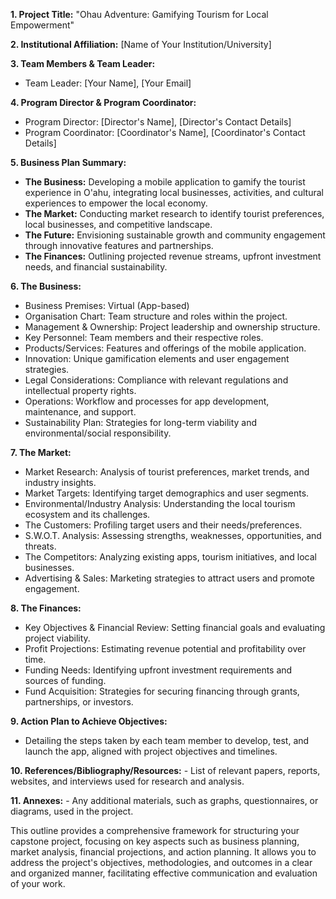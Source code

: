 **1. Project Title:** "Ohau Adventure: Gamifying Tourism for Local Empowerment"

**2. Institutional Affiliation:** [Name of Your Institution/University]

**3. Team Members & Team Leader:**

- Team Leader: [Your Name], [Your Email]

**4. Program Director & Program Coordinator:**

- Program Director: [Director's Name], [Director's Contact Details]
- Program Coordinator: [Coordinator's Name], [Coordinator's Contact Details]

**5. Business Plan Summary:**

- **The Business:** Developing a mobile application to gamify the tourist experience in O'ahu, integrating local businesses, activities, and cultural experiences to empower the local economy.
- **The Market:** Conducting market research to identify tourist preferences, local businesses, and competitive landscape.
- **The Future:** Envisioning sustainable growth and community engagement through innovative features and partnerships.
- **The Finances:** Outlining projected revenue streams, upfront investment needs, and financial sustainability.

**6. The Business:**

- Business Premises: Virtual (App-based)
- Organisation Chart: Team structure and roles within the project.
- Management & Ownership: Project leadership and ownership structure.
- Key Personnel: Team members and their respective roles.
- Products/Services: Features and offerings of the mobile application.
- Innovation: Unique gamification elements and user engagement strategies.
- Legal Considerations: Compliance with relevant regulations and intellectual property rights.
- Operations: Workflow and processes for app development, maintenance, and support.
- Sustainability Plan: Strategies for long-term viability and environmental/social responsibility.

**7. The Market:**

- Market Research: Analysis of tourist preferences, market trends, and industry insights.
- Market Targets: Identifying target demographics and user segments.
- Environmental/Industry Analysis: Understanding the local tourism ecosystem and its challenges.
- The Customers: Profiling target users and their needs/preferences.
- S.W.O.T. Analysis: Assessing strengths, weaknesses, opportunities, and threats.
- The Competitors: Analyzing existing apps, tourism initiatives, and local businesses.
- Advertising & Sales: Marketing strategies to attract users and promote engagement.

**8. The Finances:**

- Key Objectives & Financial Review: Setting financial goals and evaluating project viability.
- Profit Projections: Estimating revenue potential and profitability over time.
- Funding Needs: Identifying upfront investment requirements and sources of funding.
- Fund Acquisition: Strategies for securing financing through grants, partnerships, or investors.

**9. Action Plan to Achieve Objectives:**

- Detailing the steps taken by each team member to develop, test, and launch the app, aligned with project objectives and timelines.

**10. References/Bibliography/Resources:** - List of relevant papers, reports, websites, and interviews used for research and analysis.

**11. Annexes:** - Any additional materials, such as graphs, questionnaires, or diagrams, used in the project.

This outline provides a comprehensive framework for structuring your capstone project, focusing on key aspects such as business planning, market analysis, financial projections, and action planning. It allows you to address the project's objectives, methodologies, and outcomes in a clear and organized manner, facilitating effective communication and evaluation of your work.
